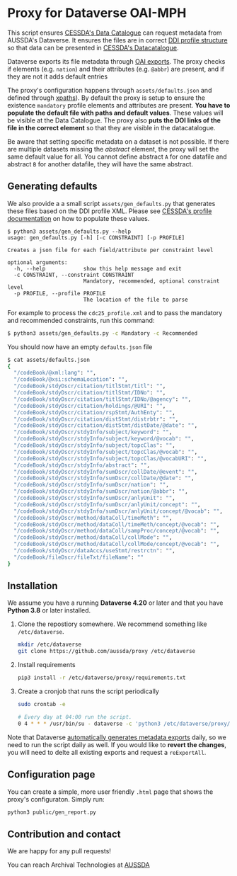 # Proxy for Dataverse OAI-MPH

This script ensures [CESSDA's Data Catalogue](https://datacatalogue.cessda.eu/?publisher.publisher[0]=Austrian%20Social%20Science%20Data%20Archive%20%28AUSSDA%29) can request metadata from AUSSDA's Dataverse. It ensures the files are in correct [DDI profile structure](https://cmv.cessda.eu/documentation/profiles.html) so that data can be presented in [CESSDA's Datacatalogue](https://datacatalogue.cessda.eu/).


Dataverse exports its file metadata through [OAI exports](https://guides.dataverse.org/en/latest/admin/harvestserver.html). The proxy checks if elements (e.g. `nation`) and their attributes (e.g. `@abbr`) are present, and if they are not it adds default entries 

The proxy's configuration happens through `assets/defaults.json` and defined through [xpaths](https://de.wikipedia.org/wiki/XPath)). By default the proxy is setup to ensure the existence `mandatory` profile elements and attributes are present. **You have to populate the default file with paths and default values**. These values will be visible at the Data Catalogue. The proxy also **puts the DOI links of the file in the correct element** so that they are visible in the datacatalogue.

Be aware that setting specific metadata on a dataset is not possible. If there are multiple datasets missing the _abstract_ element, the proxy will set the same default value for all. You cannot define abstract `A` for one datafile and abstract `B` for another datafile, they will have the same abstract. 

Generating defaults
-------------------

We also provide a a small script `assets/gen_defaults.py` that generates these files based on the DDI profile XML. Please see [CESSDA's profile documentation](https://cmv.cessda.eu/profiles/cdc/ddi-2.5/1.0.4/profile-mono.xml) on how to populate these values.

```
$ python3 assets/gen_defaults.py --help
usage: gen_defaults.py [-h] [-c CONSTRAINT] [-p PROFILE]

Creates a json file for each field/attribute per constraint level

optional arguments:
  -h, --help            show this help message and exit
  -c CONSTRAINT, --constraint CONSTRAINT
                        Mandatory, recommended, optional constraint level
  -p PROFILE, --profile PROFILE
                        The location of the file to parse

```

For example to process the `cdc25_profile.xml` and to pass the mandatory and recommended constraints, run this command:

```bash
$ python3 assets/gen_defaults.py -c Mandatory -c Recommended 
```

You should now have an empty `defaults.json` file

```bash
$ cat assets/defaults.json 
{
  "/codeBook/@xml:lang": "",
  "/codeBook/@xsi:schemaLocation": "",
  "/codeBook/stdyDscr/citation/titlStmt/titl": "",
  "/codeBook/stdyDscr/citation/titlStmt/IDNo": "",
  "/codeBook/stdyDscr/citation/titlStmt/IDNo/@agency": "",
  "/codeBook/stdyDscr/citation/holdings/@URI": "",
  "/codeBook/stdyDscr/citation/rspStmt/AuthEnty": "",
  "/codeBook/stdyDscr/citation/distStmt/distrbtr": "",
  "/codeBook/stdyDscr/citation/distStmt/distDate/@date": "",
  "/codeBook/stdyDscr/stdyInfo/subject/keyword": "",
  "/codeBook/stdyDscr/stdyInfo/subject/keyword/@vocab": "",
  "/codeBook/stdyDscr/stdyInfo/subject/topcClas": "",
  "/codeBook/stdyDscr/stdyInfo/subject/topcClas/@vocab": "",
  "/codeBook/stdyDscr/stdyInfo/subject/topcClas/@vocabURI": "",
  "/codeBook/stdyDscr/stdyInfo/abstract": "",
  "/codeBook/stdyDscr/stdyInfo/sumDscr/collDate/@event": "",
  "/codeBook/stdyDscr/stdyInfo/sumDscr/collDate/@date": "",
  "/codeBook/stdyDscr/stdyInfo/sumDscr/nation": "",
  "/codeBook/stdyDscr/stdyInfo/sumDscr/nation/@abbr": "",
  "/codeBook/stdyDscr/stdyInfo/sumDscr/anlyUnit": "",
  "/codeBook/stdyDscr/stdyInfo/sumDscr/anlyUnit/concept": "",
  "/codeBook/stdyDscr/stdyInfo/sumDscr/anlyUnit/concept/@vocab": "",
  "/codeBook/stdyDscr/method/dataColl/timeMeth": "",
  "/codeBook/stdyDscr/method/dataColl/timeMeth/concept/@vocab": "",
  "/codeBook/stdyDscr/method/dataColl/sampProc/concept/@vocab": "",
  "/codeBook/stdyDscr/method/dataColl/collMode": "",
  "/codeBook/stdyDscr/method/dataColl/collMode/concept/@vocab": "",
  "/codeBook/stdyDscr/dataAccs/useStmt/restrctn": "",
  "/codeBook/fileDscr/fileTxt/fileName": ""
}
```

Installation
------------

We assume you have a running **Dataverse 4.20** or later and that you have **Python 3.8** or later installed.

1. Clone the repostiory somewhere. We recommend something like `/etc/dataverse`.
    ``` bash
    mkdir /etc/dataverse
    git clone https://github.com/aussda/proxy /etc/dataverse
    ```
2. Install requirements
    ``` bash
    pip3 install -r /etc/dataverse/proxy/requirements.txt
    ```
4. Create a cronjob that runs the script periodically
    ``` bash
    sudo crontab -e

    # Every day at 04:00 run the script.
    0 4 * * * /usr/bin/su - dataverse -c 'python3 /etc/dataverse/proxy/app/main.py'
    ```

Note that Dataverse [automatically generates metadata exports](https://guides.dataverse.org/en/5.6/admin/metadataexport.html) daily, so we need to run the script daily as well. If you would like to **revert the changes**, you will need to delte all existing exports and request a `reExportAll`.

Configuration page
------------------

You can create a simple, more user friendly `.html` page that shows the proxy's configuraton. Simply run:

``` bash
python3 public/gen_report.py
```



Contribution and contact
-------------------------

We are happy for any pull requests! 

You can reach Archival Technologies at [AUSSDA](https://aussda.at)
